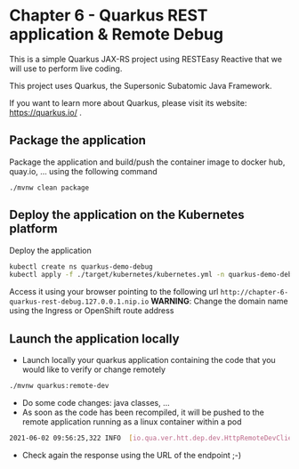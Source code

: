 # Chapter 6 - Quarkus REST application & Remote Debug
This is a simple Quarkus JAX-RS project using RESTEasy Reactive that we will use to perform live coding.

This project uses Quarkus, the Supersonic Subatomic Java Framework.

If you want to learn more about Quarkus, please visit its website: https://quarkus.io/ .

## Package the application

Package the application and build/push the container image to docker hub, quay.io, ... using the following command
```shell script
./mvnw clean package
```

## Deploy the application on the Kubernetes platform

Deploy the application
```bash
kubectl create ns quarkus-demo-debug
kubectl apply -f ./target/kubernetes/kubernetes.yml -n quarkus-demo-debug
```
Access it using your browser pointing to the following url `http://chapter-6-quarkus-rest-debug.127.0.0.1.nip.io`
**WARNING**: Change the domain name using the Ingress or OpenShift route address

## Launch the application locally

- Launch locally your quarkus application containing the code that you would like to verify or change remotely
```bash
./mvnw quarkus:remote-dev
```
- Do some code changes: java classes, ...
- As soon as the code has been recompiled, it will be pushed to the remote application running as a linux container within a pod
```bash
2021-06-02 09:56:25,322 INFO  [io.qua.ver.htt.dep.dev.HttpRemoteDevClient] (Remote dev client thread) Sending dev/app/org/acme/GreeterResource.class
```
- Check again the response using the URL of the endpoint ;-)